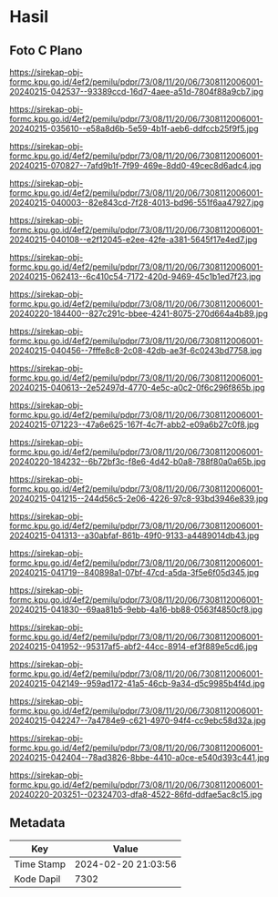 # Hasil

## Foto C Plano

https://sirekap-obj-formc.kpu.go.id/4ef2/pemilu/pdpr/73/08/11/20/06/7308112006001-20240215-042537--93389ccd-16d7-4aee-a51d-7804f88a9cb7.jpg

https://sirekap-obj-formc.kpu.go.id/4ef2/pemilu/pdpr/73/08/11/20/06/7308112006001-20240215-035610--e58a8d6b-5e59-4b1f-aeb6-ddfccb25f9f5.jpg

https://sirekap-obj-formc.kpu.go.id/4ef2/pemilu/pdpr/73/08/11/20/06/7308112006001-20240215-070827--7afd9b1f-7f99-469e-8dd0-49cec8d6adc4.jpg

https://sirekap-obj-formc.kpu.go.id/4ef2/pemilu/pdpr/73/08/11/20/06/7308112006001-20240215-040003--82e843cd-7f28-4013-bd96-551f6aa47927.jpg

https://sirekap-obj-formc.kpu.go.id/4ef2/pemilu/pdpr/73/08/11/20/06/7308112006001-20240215-040108--e2f12045-e2ee-42fe-a381-5645f17e4ed7.jpg

https://sirekap-obj-formc.kpu.go.id/4ef2/pemilu/pdpr/73/08/11/20/06/7308112006001-20240215-062413--6c410c54-7172-420d-9469-45c1b1ed7f23.jpg

https://sirekap-obj-formc.kpu.go.id/4ef2/pemilu/pdpr/73/08/11/20/06/7308112006001-20240220-184400--827c291c-bbee-4241-8075-270d664a4b89.jpg

https://sirekap-obj-formc.kpu.go.id/4ef2/pemilu/pdpr/73/08/11/20/06/7308112006001-20240215-040456--7fffe8c8-2c08-42db-ae3f-6c0243bd7758.jpg

https://sirekap-obj-formc.kpu.go.id/4ef2/pemilu/pdpr/73/08/11/20/06/7308112006001-20240215-040613--2e52497d-4770-4e5c-a0c2-0f6c296f865b.jpg

https://sirekap-obj-formc.kpu.go.id/4ef2/pemilu/pdpr/73/08/11/20/06/7308112006001-20240215-071223--47a6e625-167f-4c7f-abb2-e09a6b27c0f8.jpg

https://sirekap-obj-formc.kpu.go.id/4ef2/pemilu/pdpr/73/08/11/20/06/7308112006001-20240220-184232--6b72bf3c-f8e6-4d42-b0a8-788f80a0a65b.jpg

https://sirekap-obj-formc.kpu.go.id/4ef2/pemilu/pdpr/73/08/11/20/06/7308112006001-20240215-041215--244d56c5-2e06-4226-97c8-93bd3946e839.jpg

https://sirekap-obj-formc.kpu.go.id/4ef2/pemilu/pdpr/73/08/11/20/06/7308112006001-20240215-041313--a30abfaf-861b-49f0-9133-a4489014db43.jpg

https://sirekap-obj-formc.kpu.go.id/4ef2/pemilu/pdpr/73/08/11/20/06/7308112006001-20240215-041719--840898a1-07bf-47cd-a5da-3f5e6f05d345.jpg

https://sirekap-obj-formc.kpu.go.id/4ef2/pemilu/pdpr/73/08/11/20/06/7308112006001-20240215-041830--69aa81b5-9ebb-4a16-bb88-0563f4850cf8.jpg

https://sirekap-obj-formc.kpu.go.id/4ef2/pemilu/pdpr/73/08/11/20/06/7308112006001-20240215-041952--95317af5-abf2-44cc-8914-ef3f889e5cd6.jpg

https://sirekap-obj-formc.kpu.go.id/4ef2/pemilu/pdpr/73/08/11/20/06/7308112006001-20240215-042149--959ad172-41a5-46cb-9a34-d5c9985b4f4d.jpg

https://sirekap-obj-formc.kpu.go.id/4ef2/pemilu/pdpr/73/08/11/20/06/7308112006001-20240215-042247--7a4784e9-c621-4970-94f4-cc9ebc58d32a.jpg

https://sirekap-obj-formc.kpu.go.id/4ef2/pemilu/pdpr/73/08/11/20/06/7308112006001-20240215-042404--78ad3826-8bbe-4410-a0ce-e540d393c441.jpg

https://sirekap-obj-formc.kpu.go.id/4ef2/pemilu/pdpr/73/08/11/20/06/7308112006001-20240220-203251--02324703-dfa8-4522-86fd-ddfae5ac8c15.jpg


## Metadata

| Key        | Value               |
| ---------- | ------------------- |
| Time Stamp | 2024-02-20 21:03:56 |
| Kode Dapil | 7302                |



